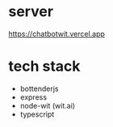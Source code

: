 # server

https://chatbotwit.vercel.app

# tech stack

- bottenderjs
- express
- node-wit (wit.ai)
- typescript